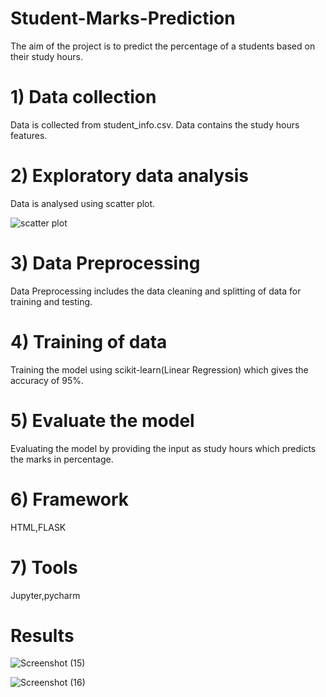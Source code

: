 # Student-Marks-Prediction
The aim of the project is to predict the percentage of a students based on their study hours.
# 1) Data collection
Data is collected from student_info.csv. Data contains the study hours features.
# 2) Exploratory data analysis
Data is analysed using scatter plot.

![scatter plot](https://github.com/tanuja-pathak/Student-Marks-Prediction/assets/103842216/66bb7623-9a76-4fe8-8d19-4f4e2d76ef5a)
 # 3) Data Preprocessing
 Data Preprocessing includes the data cleaning and splitting of data for training and testing.
 # 4) Training of data 
 Training the model using scikit-learn(Linear Regression) which gives the accuracy of 95%.
 # 5) Evaluate the model
 Evaluating the model by providing the input as study hours which predicts the marks in percentage.
 # 6) Framework
 HTML,FLASK
 # 7) Tools
 Jupyter,pycharm
 # Results
 
![Screenshot (15)](https://github.com/tanuja-pathak/Student-performance-Prediction/assets/103842216/96a72584-28aa-46ab-a670-a6d0133206b7)


![Screenshot (16)](https://github.com/tanuja-pathak/Student-performance-Prediction/assets/103842216/7f0da48f-644a-4c86-b41b-a29b63daa088)
